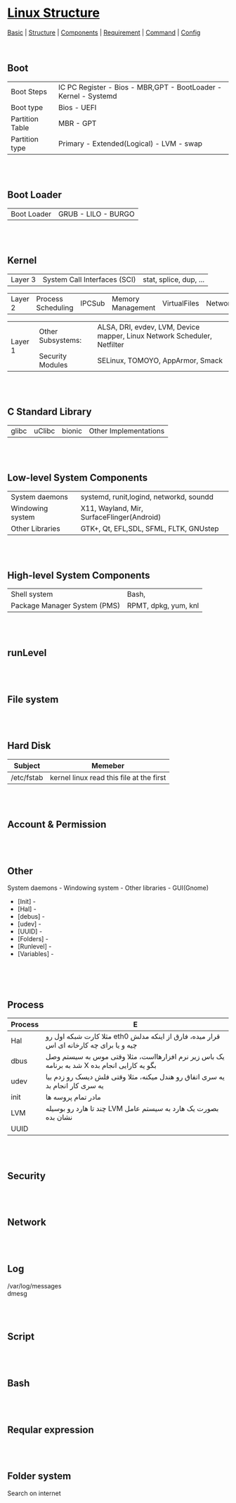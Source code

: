 # [<span style="color:black;">Linux Structure</span>](Linux.md)
[Basic](Linux-Basic.md) | [Structure](Linux-Structure.md) | [Components](Linux-Components.md) | [Requirement](Linux-Requirement.md) | [Command](Linux-Command.md) | [Config](Linux-Config.md)

<br>

## Boot
<table>
<tbody>
<tr>
<td rowspan=1> Boot Steps </td>
<td rowspan=1> IC PC Register - Bios - MBR,GPT - BootLoader - Kernel - Systemd </td>
</tr>
<tr>
<td rowspan=1> Boot type </td>
<td rowspan=1> Bios - UEFI </td>
</tr>
<tr>
<td rowspan=1> Partition Table </td>
<td rowspan=1> MBR - GPT </td>
</tr>
<td rowspan=1> Partition type </td>
<td rowspan=1> Primary - Extended(Logical) - LVM - swap </td>
</tr>
</tbody>
</table>



<br><br>
## Boot Loader
<table>
<tbody>
<td rowspan=1> Boot Loader </td>
<td rowspan=1> GRUB - LILO - BURGO </td>
</tr>
<tr>
  </tbody>
</table>



<br><br>
## Kernel
<table>
<tbody>
<tr>
<td rowspan=1>Layer 3</td>
<td rowspan=1>System Call Interfaces (SCI)</td>
<td>stat, splice, dup, ...</td>
</tr>
</tbody>
</table>
<table>
<tbody>
<tr>
<td rowspan=1>Layer 2</td>
<td rowspan=1>Process Scheduling</td>
<td rowspan=1>IPCSub</td>
<td rowspan=1>Memory Management</td>
<td rowspan=1>VirtualFiles</td>
<td rowspan=1>Network</td>
</tr>
</tbody>
</table>
<table>
<tbody>
<tr>
<td rowspan=2>Layer 1</td>
<td rowspan=1>Other Subsystems: </td>
<td rowspan=1>ALSA, DRI, evdev, LVM, Device mapper, Linux Network Scheduler, Netfilter</td>
</tr>
<tr>
<td rowspan=1>Security Modules</td>
<td rowspan=1> SELinux, TOMOYO, AppArmor, Smack</td>
</tr>
</tbody>
</table>


<br><br>
## C Standard Library
<table>
<tbody>
<tr>
<td rowspan=1>glibc</td>
<td rowspan=1>uClibc</td>
<td rowspan=1>bionic</td>
<td rowspan=1>Other Implementations</td>
</tr>
</tbody>
</table>


<br><br>
## Low-level System Components
<table>
<tbody>
<tr>
<td rowspan=1>System daemons</td>
<td rowspan=1>systemd, runit,logind, networkd, soundd</td>
</tr>
<tr>
<td rowspan=1>Windowing system</td>
<td rowspan=1>X11, Wayland, Mir, SurfaceFlinger(Android)</td>
</tr>
<tr>
<td rowspan=1>Other Libraries</td>
<td rowspan=1>GTK+, Qt, EFL,SDL, SFML, FLTK, GNUstep</td>
</tr>
</tbody>
</table>


<br><br>
## High-level System Components
<table>
<tbody>
<tr>
<td rowspan=1>Shell system</td>
<td rowspan=1>Bash, </td>
</tr>
<tr>
<td rowspan=1>Package Manager System (PMS)</td>
<td rowspan=1>RPMT, dpkg, yum, knl</td>
</tr>
</tbody>
</table>


<br><br>
## runLevel


<br><br>
## File system

<br><br>
## Hard Disk

| Subject | Memeber |
| ------ | ------ |
| /etc/fstab   | kernel linux read this file at the first  |

<br><br>
## Account & Permission


<br><br>
## Other
System daemons - Windowing system - Other libraries - GUI(Gnome)
* [Init] - 
* [Hal] - 
* [debus] - 
* [udev] - 
* [UUID] - 
* [Folders] - 
* [Runlevel] - 
* [Variables] - 
<br><br>


<br><br>
## Process
| Process | E |
| ------ | ------ |
| Hal | مثلا کارت شبکه اول رو eth0 قرار میده، فارق از اینکه مدلش چیه و یا برای چه کارخانه ای اس |
| dbus | یک باس زیر نرم افزارهااست، مثلا وقتی موس به سیستم وصل شد به برنامه X بگو یه کارایی انجام بده  |
| udev | یه سری اتفاق رو هندل میکنه، مثلا وقتی فلش دیسک رو زدم بیا یه سری کار انجام بد |
| init | مادر تمام پروسه ها |
| LVM | چند تا هارد رو بوسیله LVM بصورت یک هارد به سیستم عامل نشان بده |
| UUID |  |


<br><br>
## Security


<br><br>
## Network


<br><br>
## Log  
/var/log/messages<br>
dmesg


<br><br>
## Script


<br><br>
## Bash


<br><br>
## Reqular expression


<br><br>
## Folder system
Search on internet
